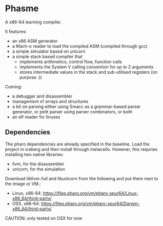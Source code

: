 # Phasme

A x86-64 learning compiler.

It features:
 - an x86 ASM generator
 - a Mach-o reader to load the compiled ASM (compiled through gcc)
 - a simple simulator based on unicorn
 - a simple stack based compiler that
    - implements arithmetics, control flow, function calls
    - implements the System V calling convention for up to 2 arguments
    - stores intermediate values in the stack and sub-utilised registers (on purpose :))

Coming:
 - a debugger and disassembler
 - management of arrays and structures
 - a bit on parsing either using Smacc as a grammar-based parser generator, or petit parser using parser combinators, or both
 - an elf reader for linuxes

## Dependencies

The pharo dependencies are already specified in the baseline. Load the project in iceberg and then install through metacello.
However, this requries installing two native libraries: 
 - llvm, for the disassembler
 - unicorn, for the simulation

Download libllvm-full and libunicorn from the following and put them next to the image or VM.:
 - Linux, x86-64: https://files.pharo.org/vm/pharo-spur64/Linux-x86_64/third-party/
 - OSX, x86-64: https://files.pharo.org/vm/pharo-spur64/Darwin-x86_64/third-party/

CAUTION: only tested on OSX for now
